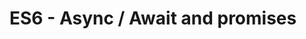 # ES6 - Async / Await and promises 


[Code sandbox]:(https://codesandbox.io/s/promises-en-286839?file=/src/index.js)